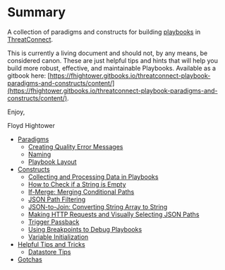 # Summary

A collection of paradigms and constructs for building [playbooks](http://kb.threatconnect.com/customer/en/portal/articles/2744775-playbooks) in [ThreatConnect](https://app.threatconnect.com).

This is currently a living document and should not, by any means, be considered canon. These are just helpful tips and hints that will help you build more robust, effective, and maintainable Playbooks. Available as a gitbook here: [https://fhightower.gitbooks.io/threatconnect-playbook-paradigms-and-constructs/content/](https://fhightower.gitbooks.io/threatconnect-playbook-paradigms-and-constructs/content/).

Enjoy,

Floyd Hightower

* [Paradigms](paradigms/README.md)
    * [Creating Quality Error Messages](paradigms/error_messages.md)
    * [Naming](paradigms/naming.md)
    * [Playbook Layout](paradigms/layout.md)
* [Constructs](constructs/README.md)
    * [Collecting and Processing Data in Playbooks](constructs/collect_serialize_process.md)
    * [How to Check if a String is Empty](constructs/string_empty.md)
    * [If-Merge: Merging Conditional Paths](constructs/if_merge.md)
    * [JSON Path Filtering](constructs/json_filtering.md)
    * [JSON-to-Join: Converting String Array to String](constructs/json_to_join.md)
    * [Making HTTP Requests and Visually Selecting JSON Paths](constructs/http_request_json.md)
    * [Trigger Passback](constructs/trigger_passback.md)
    * [Using Breakpoints to Debug Playbooks](constructs/breakpoints.md)
    * [Variable Initialization](constructs/variable_initialization.md)
* [Helpful Tips and Tricks](tips/README.md)
    * [Datastore Tips](tips/datastore.md)
* [Gotchas](gotchas/README.md)
